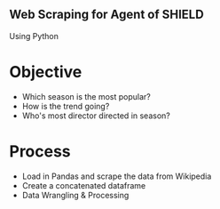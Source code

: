 
## Web Scraping for Agent of SHIELD
Using Python

# Objective
- Which season is the most popular?
- How is the trend going?
- Who's most director directed in season?

# Process
- Load in Pandas and scrape the data from Wikipedia
- Create a concatenated dataframe
- Data Wrangling & Processing
